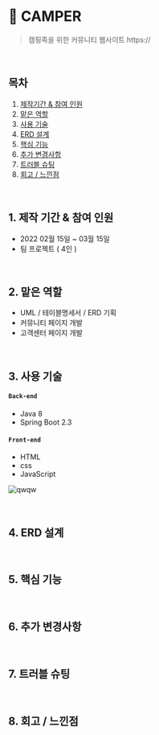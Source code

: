 # :pushpin: CAMPER
>캠핑족을 위한 커뮤니티 웹사이트
>https://

</br>

## 목차
1. [제작기간 & 참여 인원](##제작-기간-&-참여-인원)
2. [맡은 역할](#맡은-역할)
3. [사용 기술](#사용-기술)
4. [ERD 설계](#ERD-설계)
5. [핵심 기능](#핵심-기능)
6. [추가 변경사항](#추가-변경사항)
7. [트러블 슈팅](#트러블-슈팅)
8. [회고 / 느낀점](#회고-/-)

</br>

## 1. 제작 기간 & 참여 인원
- 2022 02월 15일 ~ 03월 15일
- 팀 프로젝트 ( 4인 )

</br>

## 2. 맡은 역할
- UML / 테이블명세서 / ERD 기획
- 커뮤니티 페이지 개발
- 고객센터 페이지 개발

</br>

## 3. 사용 기술
#### `Back-end`
  - Java 8
  - Spring Boot 2.3

#### `Front-end`
  - HTML
  - css
  - JavaScript

![qwqw](https://user-images.githubusercontent.com/107043926/173319952-bf310141-537e-4820-88dc-05bb27d17615.png)


</br>

## 4. ERD 설계


</br>

## 5. 핵심 기능


</br>


## 6. 추가 변경사항


</br>

## 7. 트러블 슈팅


</br>

## 8. 회고 / 느낀점

</br >
